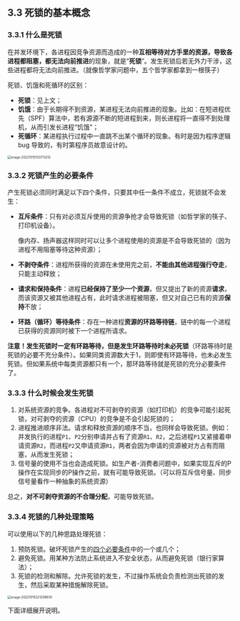 ## 3.3 死锁的基本概念 

### 3.3.1 什么是死锁

在并发环境下，各进程因竞争资源而造成的一种**互相等待对方手里的资源，导致各进程都阻塞，都无法向前推进**的现象，就是“**死锁**”。发生死锁后若无外力干涉，这些进程都将无法向前推进。（就像哲学家问题中，五个哲学家都拿到一根筷子）

死锁、饥饿和死循环的区别：

+ **死锁**：见上文；
+ **饥饿**：由于长期得不到资源，某进程无法向前推进的现象。比如：在短进程优先（SPF）算法中，若有源源不断的短进程到来，则长进程将一直得不到处理机，从而引发长进程“饥饿”；
+ **死循环**：某进程执行过程中一直跳不出某个循环的现象。有时是因为程序逻辑 bug 导致的，有时第程序员故意设计的。

<img src="https://images.drshw.tech/images/notes/image-20221015133713212.png" alt="image-20221015133713212" style="zoom:50%;" />

### 3.3.2 死锁产生的必要条件

产生死锁必须同时满足以下四个条件，只要其中任一条件不成立，死锁就不会发生：

+ **互斥条件**：只有对必须互斥使用的资源争抢才会导致死锁（如哲学家的筷子、打印机设备）。

  像内存、扬声器这样同时可以让多个进程使用的资源是不会导致死锁的（因为进程不用阻塞等待这种资源）；

+ **不剥夺条件**：进程所获得的资源在未使用完之前，**不能由其他进程强行夺走**，只能主动释放；

+ **请求和保持条件**：进程**已经保持了至少一个资源**，但又提出了新的资源**请求**，而该资源又被其他进程占有，此时请求进程被阻塞，但又对自己已有的资源**保持**不放；

+ **环路（循环）等待条件**：存在一种进程**资源的环路等待链**，链中的每一个进程已获得的资源同时被下一个进程所请求。

**注意！发生死锁时一定有环路等待，但是发生环路等待时未必死锁**（环路等待时是死锁的必要不充分条件）。如果同类资源数大于1，则即使有环路等待，也未必发生死锁。但如果系统中每类资源都只有一个，那环路等待就是死锁的充分必要条件了。

### 3.3.3 什么时候会发生死锁

1. 对系统资源的竞争。各进程对不可剥夺的资源（如打印机）的竞争可能引起死锁，对可剥夺的资源（CPU）的竞争是不会引起死锁的；
2. 进程推进顺序非法。请求和释放资源的顺序不当，也同样会导致死锁。例如：并发执行的进程`P1`、`P2`分别申请并占有了资源`R1`、`R2`，之后进程`P1`又紧接着申请资源`R2`，而进程`P2`又申请资源`R1`，两者会因为申请的资源被对方占有而阻塞，从而发生死锁；
3. 信号量的使用不当也会造成死锁。如生产者-消费者问题中，如果实现互斥的P操作在实现同步的P操作之前，就有可能导致死锁。（可以将互斥信号量、同步信号量看作一种抽象的系统资源）

总之，**对不可剥夺资源的不合理分配**，可能导致死锁。

### 3.3.4 死锁的几种处理策略

可以使用以下的几种思路处理死锁：

1. 预防死锁。破坏死锁产生的[四个必要条件](https://docs.drshw.tech/os/3/3/#332-%E6%AD%BB%E9%94%81%E4%BA%A7%E7%94%9F%E7%9A%84%E5%BF%85%E8%A6%81%E6%9D%A1%E4%BB%B6)中的一个或几个；
2. 避免死锁。用某种方法防止系统进入不安全状态，从而避免死锁（银行家算法）；
3. 死锁的检测和解除。允许死锁的发生，不过操作系统会负责检测出死锁的发生，然后采取某种措施解除死锁。

<img src="https://images.drshw.tech/images/notes/image-20221015221259630.png" alt="image-20221015221259630" style="zoom:50%;" />

下面详细展开说明。
